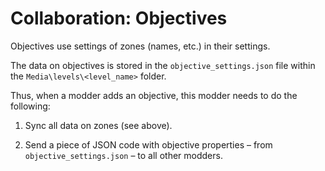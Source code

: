 # Collaboration: Objectives

Objectives use settings of zones (names, etc.) in their settings. 

The data on objectives is stored in the `objective_settings.json` file within the `Media\levels\<level_name>` folder.

Thus, when a modder adds an objective, this modder needs to do the following:

1.  Sync all data on zones (see above).

2.  Send a piece of JSON code with objective properties – from `objective_settings.json` – to all other modders.

